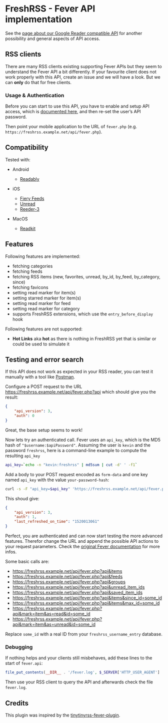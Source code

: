 # FreshRSS - Fever API implementation

See the [page about our Google Reader compatible API](06_Mobile_access.md) for another possibility
and general aspects of API access.

## RSS clients

There are many RSS clients existing supporting Fever APIs but they seem to understand the Fever API a bit differently.
If your favourite client does not work properly with this API, create an issue and we will have a look.
But we can **only** do that for free clients.

### Usage & Authentication

Before you can start to use this API, you have to enable and setup API access, which is [documented here](https://freshrss.github.io/FreshRSS/en/users/06_Mobile_access.html),
and then re-set the user’s API password.

Then point your mobile application to the URL of `fever.php` (e.g. `https://freshrss.example.net/api/fever.php`).

## Compatibility

Tested with:

- Android
  - [Readably](https://play.google.com/store/apps/details?id=com.isaiasmatewos.readably)

- iOS
  - [Fiery Feeds](https://itunes.apple.com/app/fiery-feeds-rss-reader/id1158763303)
  - [Unread](https://itunes.apple.com/app/unread-rss-reader/id1252376153)
  - [Reeder-3](https://itunes.apple.com/app/reeder-3/id697846300)

- MacOS
  - [Readkit](https://itunes.apple.com/app/readkit/id588726889)


## Features

Following features are implemented:

- fetching categories
- fetching feeds
- fetching RSS items (new, favorites, unread, by_id, by_feed, by_category, since)
- fetching favicons
- setting read marker for item(s)
- setting starred marker for item(s)
- setting read marker for feed
- setting read marker for category
- supports FreshRSS extensions, which use the `entry_before_display` hook

Following features are not supported:
- **Hot Links** aka **hot** as there is nothing in FreshRSS yet that is similar or could be used to simulate it

## Testing and error search

If this API does not work as expected in your RSS reader, you can test it manually with a tool like [Postman](https://www.getpostman.com/).

Configure a POST request to the URL https://freshrss.example.net/api/fever.php?api which should give you the result:
```json
{
	"api_version": 3,
	"auth": 0
}
```
Great, the base setup seems to work!

Now lets try an authenticated call. Fever uses an `api_key`, which is the MD5 hash of `"$username:$apiPassword"`.
Assuming the user is `kevin` and the password `freshrss`, here is a command-line example to compute the resulting `api_key`

```sh
api_key=`echo -n "kevin:freshrss" | md5sum | cut -d' ' -f1`
```

Add a body to your POST request encoded as `form-data` and one key named `api_key` with the value `your-password-hash`:

```sh
curl -s -F "api_key=$api_key" 'https://freshrss.example.net/api/fever.php?api'
```

This shoud give:
```json
{
	"api_version": 3,
	"auth": 1,
	"last_refreshed_on_time": "1520013061"
}
```
Perfect, you are authenticated and can now start testing the more advanced features. Therefor change the URL and append the possible API actions to your request parameters. Check the [original Fever documentation](https://feedafever.com/api) for more infos.

Some basic calls are:

- https://freshrss.example.net/api/fever.php?api&items
- https://freshrss.example.net/api/fever.php?api&feeds
- https://freshrss.example.net/api/fever.php?api&groups
- https://freshrss.example.net/api/fever.php?api&unread_item_ids
- https://freshrss.example.net/api/fever.php?api&saved_item_ids
- https://freshrss.example.net/api/fever.php?api&items&since_id=some_id
- https://freshrss.example.net/api/fever.php?api&items&max_id=some_id
- https://freshrss.example.net/api/fever.php?api&mark=item&as=read&id=some_id
- https://freshrss.example.net/api/fever.php?api&mark=item&as=unread&id=some_id

Replace `some_id` with a real ID from your `freshrss_username_entry` database.

### Debugging

If nothing helps and your clients still misbehaves, add these lines to the start of `fever.api`:

```php
file_put_contents(__DIR__ . '/fever.log', $_SERVER['HTTP_USER_AGENT'] . ': ' . json_encode($_REQUEST) . PHP_EOL, FILE_APPEND);
```

Then use your RSS client to query the API and afterwards check the file `fever.log`.

## Credits

This plugin was inspired by the [tinytinyrss-fever-plugin](https://github.com/dasmurphy/tinytinyrss-fever-plugin).
